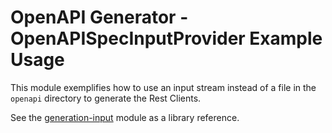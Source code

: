 # OpenAPI Generator - OpenAPISpecInputProvider Example Usage

This module exemplifies how to use an input stream instead of a file in the `openapi` directory to generate the Rest Clients.

See the [generation-input](../generation-input) module as a library reference.
